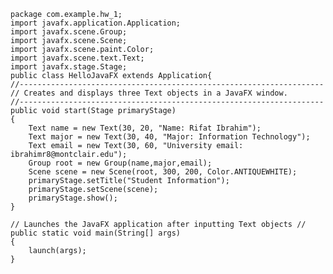     package com.example.hw_1;
    import javafx.application.Application;
    import javafx.scene.Group;
    import javafx.scene.Scene;
    import javafx.scene.paint.Color;
    import javafx.scene.text.Text;
    import javafx.stage.Stage;
    public class HelloJavaFX extends Application{
    //--------------------------------------------------------------------
    // Creates and displays three Text objects in a JavaFX window.
    //--------------------------------------------------------------------
    public void start(Stage primaryStage)
    {
        Text name = new Text(30, 20, "Name: Rifat Ibrahim");
        Text major = new Text(30, 40, "Major: Information Technology");
        Text email = new Text(30, 60, "University email: ibrahimr8@montclair.edu");
        Group root = new Group(name,major,email);
        Scene scene = new Scene(root, 300, 200, Color.ANTIQUEWHITE);
        primaryStage.setTitle("Student Information");
        primaryStage.setScene(scene);
        primaryStage.show();
    }
    
    // Launches the JavaFX application after inputting Text objects //
    public static void main(String[] args)
    {
        launch(args);
    }
    
